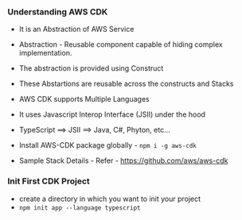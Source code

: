 ### Understanding AWS CDK

- It is an Abstraction of AWS Service
- Abstraction - Reusable component capable of hiding complex implementation.
- The abstraction is provided using Construct
- These Abstartions are reusable across the constructs and Stacks
- AWS CDK supports Multiple Languages
- It uses Javascript Interop Interface (JSII) under the hood
- TypeScript ==> JSII ==> Java, C#, Phyton, etc...

- Install AWS-CDK package globally - `npm i -g aws-cdk`
- Sample Stack Details - Refer - https://github.com/aws/aws-cdk

### Init First CDK Project

- create a directory in which you want to init your project
- `npm init app --language typescript`
